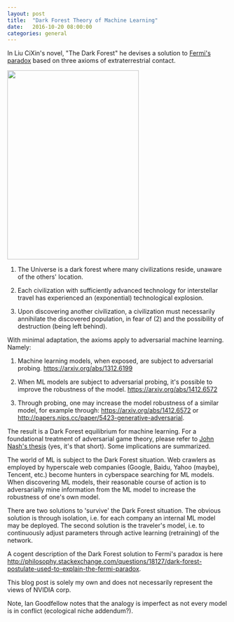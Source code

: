 ```yaml
---
layout: post
title:  "Dark Forest Theory of Machine Learning"
date:   2016-10-20 08:00:00
categories: general
---
```


In Liu CiXin's novel, "The Dark Forest" he devises a solution to [Fermi's paradox][fermi] based on three axioms of extraterrestrial contact.

<img src="http://leotam.github.io/assets/darkForest.jpg" width="300" height="432" align="middle"/>

1. The Universe is a dark forest where many civilizations reside, unaware of the others' location.

2. Each civilization with sufficiently advanced technology for interstellar travel has experienced an (exponential) technological explosion. 

3. Upon discovering another civilization, a civilization must necessarily annihilate the discovered population, in fear of (2) and the possibility of destruction (being left behind).

With minimal adaptation, the axioms apply to adversarial machine learning.  Namely:

1. Machine learning models, when exposed, are subject to adversarial probing. <https://arxiv.org/abs/1312.6199>

2. When ML models are subject to adversarial probing, it's possible to improve the robustness of the model. <https://arxiv.org/abs/1412.6572>

3. Through probing, one may increase the model robustness of a similar model, for example through: <https://arxiv.org/abs/1412.6572> or <http://papers.nips.cc/paper/5423-generative-adversarial>. 

The result is a Dark Forest equilibrium for machine learning.  For a foundational treatment of adversarial game theory, please refer to [John Nash's thesis][nashThesis] (yes, it's that short).  Some implications are summarized.

The world of ML is subject to the Dark Forest situation.  Web crawlers as employed by hyperscale web companies (Google, Baidu, Yahoo (maybe), Tencent, etc.) become hunters in cyberspace searching for ML models.  When discovering ML models, their reasonable course of action is to adversarially mine information from the ML model to increase the robustness of one's own model.

There are two solutions to 'survive' the Dark Forest situation.  The obvious solution is through isolation, i.e. for each company an internal ML model may be deployed.  The second solution is the traveler's model, i.e. to continuously adjust parameters through active learning (retraining) of the network.

A cogent description of the Dark Forest solution to Fermi's paradox is here <http://philosophy.stackexchange.com/questions/18127/dark-forest-postulate-used-to-explain-the-fermi-paradox>.  

This blog post is solely my own and does not necessarily represent the views of NVIDIA corp.

Note, Ian Goodfellow notes that the analogy is imperfect as not every model is in conflict (ecological niche addendum?).

[fermi]: https://en.wikipedia.org/wiki/Fermi_paradox
[nashThesis]: http://www.princeton.edu/mudd/news/faq/topics/Non-Cooperative_Games_Nash.pdf
